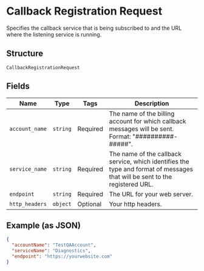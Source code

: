 
# Callback Registration Request

Specifies the callback service that is being subscribed to and the URL where the listening service is running.

## Structure

`CallbackRegistrationRequest`

## Fields

| Name | Type | Tags | Description |
|  --- | --- | --- | --- |
| `account_name` | `string` | Required | The name of the billing account for which callback messages will be sent. Format: "##########-#####". |
| `service_name` | `string` | Required | The name of the callback service, which identifies the type and format of messages that will be sent to the registered URL. |
| `endpoint` | `string` | Required | The URL for your web server. |
| `http_headers` | `object` | Optional | Your http headers. |

## Example (as JSON)

```json
{
  "accountName": "TestQAAccount",
  "serviceName": "Diagnostics",
  "endpoint": "https://yourwebsite.com"
}
```

